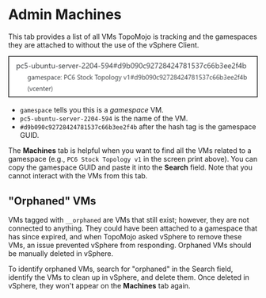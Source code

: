 # Admin Machines

This tab provides a list of all VMs TopoMojo is tracking and the gamespaces they are attached to without the use of the vSphere Client.

![admin machine explanation](img/admin-machine.png)

- `gamespace` tells you this is a *gamespace* VM.
- `pc5-ubuntu-server-2204-594` is the name of the VM.
- `#d9b090c92728424781537c66b3ee2f4b` after the hash tag is the gamespace GUID.

The **Machines** tab is helpful when you want to find all the VMs related to a gamespace (e.g., `PC6 Stock Topology v1` in the screen print above). You can copy the gamespace GUID and paste it into the **Search** field. Note that you cannot interact with the VMs from this tab.

## "Orphaned" VMs

VMs tagged with `__orphaned` are VMs that still exist; however, they are not connected to anything. They could have been attached to a gamespace that has since expired, and when TopoMojo asked vSphere to remove these VMs, an issue prevented vSphere from responding. Orphaned VMs should be manually deleted in vSphere.

To identify orphaned VMs, search for "orphaned" in the Search field, identify the VMs to clean up in vSphere, and delete them. Once deleted in vSphere, they won't appear on the **Machines** tab again.